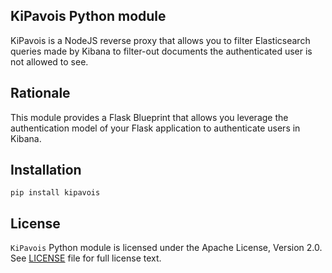## KiPavois Python module

KiPavois is a NodeJS reverse proxy that allows you to filter
Elasticsearch queries made by Kibana to filter-out documents
the authenticated user is not allowed to see.

## Rationale

This module provides a Flask Blueprint that allows you leverage the
authentication model of your Flask application to authenticate users
in Kibana.


## Installation

```shell
pip install kipavois
```

## License

`KiPavois` Python module is licensed under the Apache License, Version 2.0.
See [LICENSE](LICENSE) file for full license text.
